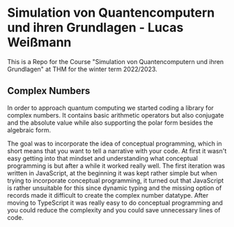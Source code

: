 # Simulation von Quantencomputern und ihren Grundlagen - Lucas Weißmann
This is a Repo for the Course "Simulation von Quantencomputern und ihren Grundlagen" at THM for the winter term 2022/2023. 

## Complex Numbers
In order to approach quantum computing we started coding a library for complex numbers. It contains basic arithmetic operators but also conjugate and the absolute value while also supporting the polar form besides the algebraic form.

The goal was to incorporate the idea of conceptual programming, which in short means that you want to tell a narrative with your code. At first it wasn't easy getting into that mindset and understanding what conceptual programming is but after a while it worked really well. The first iteration was written in JavaScript, at the beginning it was kept rather simple but when trying to incorporate conceptual programming, it turned out that JavaScript is rather unsuitable for this since dynamic typing and the missing option of records made it difficult to create the complex number datatype. After moving to TypeScript it was really easy to do conceptual programming and you could reduce the complexity and you could save unnecessary lines of code.
